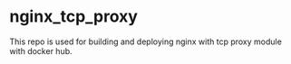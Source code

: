 # nginx_tcp_proxy
This repo is used for building and deploying nginx with tcp proxy module with docker hub.
